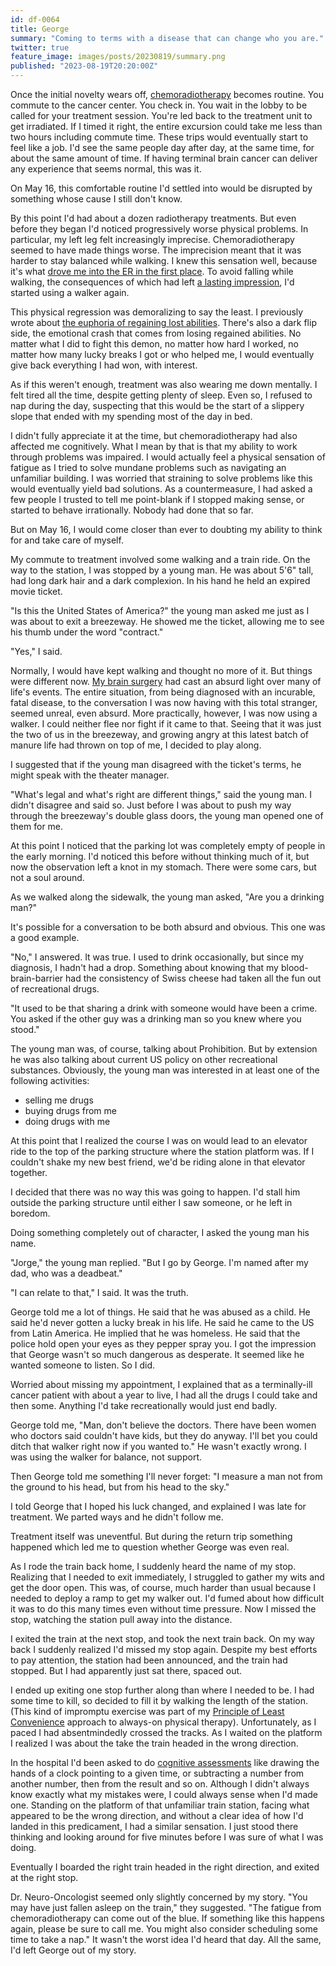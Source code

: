 ```yaml
---
id: df-0064
title: George
summary: "Coming to terms with a disease that can change who you are."
twitter: true
feature_image: images/posts/20230819/summary.png
published: "2023-08-19T20:20:00Z"
---
```


Once the initial novelty wears off, [chemoradiotherapy](/articles/2023/08/11/chemoradiotherapy/) becomes routine. You commute to the cancer center. You check in. You wait in the lobby to be called for your treatment session. You're led back to the treatment unit to get irradiated. If I timed it right, the entire excursion could take me less than two hours including commute time. These trips would eventually start to feel like a job. I'd see the same people day after day, at the same time, for about the same amount of time. If having terminal brain cancer can deliver any experience that seems normal, this was it.

On May 16, this comfortable routine I'd settled into would be disrupted by something whose cause I still don't know.

By this point I'd had about a dozen radiotherapy treatments. But even before they began I'd noticed progressively worse physical problems. In particular, my left leg felt increasingly imprecise. Chemoradiotherapy seemed to have made things worse. The imprecision meant that it was harder to stay balanced while walking. I knew this sensation well, because it's what [drove me into the ER in the first place](/articles/2023/05/20/er/). To avoid falling while walking, the consequences of which had left [a lasting impression](/articles/2023/06/30/fall-guy/), I'd started using a walker again.

This physical regression was demoralizing to say the least. I previously wrote about [the euphoria of regaining lost abilities](/articles/2023/07/18/the-principle-of-least-convenience/). There's also a dark flip side, the emotional crash that comes from losing regained abilities. No matter what I did to fight this demon, no matter how hard I worked, no matter how many lucky breaks I got or who helped me, I would eventually give back everything I had won, with interest.

As if this weren't enough, treatment was also wearing me down mentally. I felt tired all the time, despite getting plenty of sleep. Even so, I refused to nap during the day, suspecting that this would be the start of a slippery slope that ended with my spending most of the day in bed.

I didn't fully appreciate it at the time, but chemoradiotherapy had also affected me cognitively. What I mean by that is that my ability to work through problems was impaired. I would actually feel a physical sensation of fatigue as I tried to solve mundane problems such as navigating an unfamiliar building. I was worried that straining to solve problems like this would eventually yield bad solutions. As a countermeasure, I had asked a few people I trusted to tell me point-blank if I stopped making sense, or started to behave irrationally. Nobody had done that so far.

But on May 16, I would come closer than ever to doubting my ability to think for and take care of myself.

My commute to treatment involved some walking and a train ride. On the way to the station, I was stopped by a young man. He was about 5'6" tall, had long dark hair and a dark complexion. In his hand he held an expired movie ticket.

"Is this the United States of America?" the young man asked me just as I was about to exit a breezeway. He showed me the ticket, allowing me to see his thumb under the word "contract."

"Yes," I said.

Normally, I would have kept walking and thought no more of it. But things were different now. [My brain surgery](/articles/2023/06/02/reflections-on-my-brain-surgery/) had cast an absurd light over many of life's events. The entire situation, from being diagnosed with an incurable, fatal disease, to the conversation I was now having with this total stranger, seemed unreal, even absurd. More practically, however, I was now using a walker. I could neither flee nor fight if it came to that. Seeing that it was just the two of us in the breezeway, and growing angry at this latest batch of manure life had thrown on top of me, I decided to play along.

I suggested that if the young man disagreed with the ticket's terms, he might speak with the theater manager.

"What's legal and what's right are different things," said the young man. I didn't disagree and said so. Just before I was about to push my way through the breezeway's double glass doors, the young man opened one of them for me.

At this point I noticed that the parking lot was completely empty of people in the early morning. I'd noticed this before without thinking much of it, but now the observation left a knot in my stomach. There were some cars, but not a soul around.

As we walked along the sidewalk, the young man asked, "Are you a drinking man?"

It's possible for a conversation to be both absurd and obvious. This one was a good example.

"No," I answered. It was true. I used to drink occasionally, but since my diagnosis, I hadn't had a drop. Something about knowing that my blood-brain-barrier had the consistency of Swiss cheese had taken all the fun out of recreational drugs.

"It used to be that sharing a drink with someone would have been a crime. You asked if the other guy was a drinking man so you knew where you stood."

The young man was, of course, talking about Prohibition. But by extension he was also talking about current US policy on other recreational substances. Obviously, the young man was interested in at least one of the following activities:

- selling me drugs
- buying drugs from me
- doing drugs with me

At this point that I realized the course I was on would lead to an elevator ride to the top of the parking structure where the station platform was. If I couldn't shake my new best friend, we'd be riding alone in that elevator together.

I decided that there was no way this was going to happen. I'd stall him outside the parking structure until either I saw someone, or he left in boredom.

Doing something completely out of character, I asked the young man his name.

"Jorge," the young man replied. "But I go by George. I'm named after my dad, who was a deadbeat."

"I can relate to that," I said. It was the truth.

George told me a lot of things. He said that he was abused as a child. He said he'd never gotten a lucky break in his life. He said he came to the US from Latin America. He implied that he was homeless. He said that the police hold open your eyes as they pepper spray you. I got the impression that George wasn't so much dangerous as desperate. It seemed like he wanted someone to listen. So I did.

Worried about missing my appointment, I explained that as a terminally-ill cancer patient with about a year to live, I had all the drugs I could take and then some. Anything I'd take recreationally would just end badly.

George told me, "Man, don't believe the doctors. There have been women who doctors said couldn't have kids, but they do anyway. I'll bet you could ditch that walker right now if you wanted to." He wasn't exactly wrong. I was using the walker for balance, not support.

Then George told me something I'll never forget: "I measure a man not from the ground to his head, but from his head to the sky."

I told George that I hoped his luck changed, and explained I was late for treatment. We parted ways and he didn't follow me.

Treatment itself was uneventful. But during the return trip something happened which led me to question whether George was even real.

As I rode the train back home, I suddenly heard the name of my stop. Realizing that I needed to exit immediately, I struggled to gather my wits and get the door open. This was, of course, much harder than usual because I needed to deploy a ramp to get my walker out. I'd fumed about how difficult it was to do this many times even without time pressure. Now I missed the stop, watching the station pull away into the distance.

I exited the train at the next stop, and took the next train back. On my way back I suddenly realized I'd missed my stop again. Despite my best efforts to pay attention, the station had been announced, and the train had stopped. But I had apparently just sat there, spaced out.

I ended up exiting one stop further along than where I needed to be. I had some time to kill, so decided to fill it by walking the length of the station. (This kind of impromptu exercise was part of my [Principle of Least Convenience](/articles/2023/07/18/the-principle-of-least-convenience/) approach to always-on physical therapy). Unfortunately, as I paced I had absentmindedly crossed the tracks. As I waited on the platform I realized I was about the take the train headed in the wrong direction.

In the hospital I'd been asked to do [cognitive assessments](/articles/2023/06/15/physical-and-cognitive-impairments/) like drawing the hands of a clock pointing to a given time, or subtracting a number from another number, then from the result and so on. Although I didn't always know exactly what my mistakes were, I could always sense when I'd made one. Standing on the platform of that unfamiliar train station, facing what appeared to be the wrong direction, and without a clear idea of how I'd landed in this predicament, I had a similar sensation. I just stood there thinking and looking around for five minutes before I was sure of what I was doing.

Eventually I boarded the right train headed in the right direction, and exited at the right stop.

Dr. Neuro-Oncologist seemed only slightly concerned by my story. "You may have just fallen asleep on the train," they suggested. "The fatigue from chemoradiotherapy can come out of the blue. If something like this happens again, please be sure to call me. You might also consider scheduling some time to take a nap." It wasn't the worst idea I'd heard that day. All the same, I'd left George out of my story.
